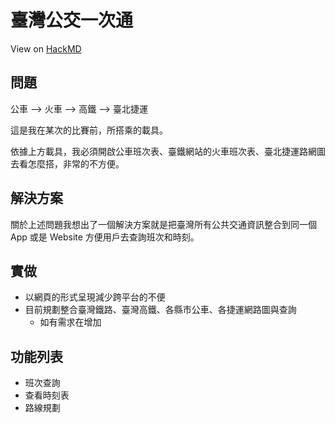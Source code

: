 # 臺灣公交一次通

View on [HackMD](https://hackmd.io/@AVnwDI7AT1WV00h61-dCIg/B14lVgQUt)  

## 問題

公車 --> 火車 --> 高鐵 --> 臺北捷運  

這是我在某次的比賽前，所搭乘的載具。  

依據上方載具，我必須開啟公車班次表、臺鐵網站的火車班次表、臺北捷運路網圖去看怎麼搭，非常的不方便。  

## 解決方案

關於上述問題我想出了一個解決方案就是把臺灣所有公共交通資訊整合到同一個 App 或是 Website 方便用戶去查詢班次和時刻。  

## 實做

- 以網頁的形式呈現減少跨平台的不便
- 目前規劃整合臺灣鐵路、臺灣高鐵、各縣市公車、各捷運網路圖與查詢
    - 如有需求在增加

## 功能列表

- 班次查詢
- 查看時刻表
- 路線規劃